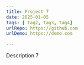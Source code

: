 ```yaml
---
title: Project 7
date: 2025-01-05
tags: [ tag2, tag3, tag4]
urlRepo: https://github.com
urlDemo: https://demo.com

---
```

Description 7